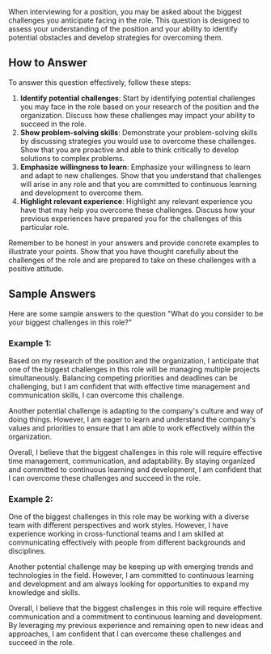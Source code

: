 
When interviewing for a position, you may be asked about the biggest challenges you anticipate facing in the role. This question is designed to assess your understanding of the position and your ability to identify potential obstacles and develop strategies for overcoming them.

How to Answer
-------------

To answer this question effectively, follow these steps:

1. **Identify potential challenges**: Start by identifying potential challenges you may face in the role based on your research of the position and the organization. Discuss how these challenges may impact your ability to succeed in the role.
2. **Show problem-solving skills**: Demonstrate your problem-solving skills by discussing strategies you would use to overcome these challenges. Show that you are proactive and able to think critically to develop solutions to complex problems.
3. **Emphasize willingness to learn**: Emphasize your willingness to learn and adapt to new challenges. Show that you understand that challenges will arise in any role and that you are committed to continuous learning and development to overcome them.
4. **Highlight relevant experience**: Highlight any relevant experience you have that may help you overcome these challenges. Discuss how your previous experiences have prepared you for the challenges of this particular role.

Remember to be honest in your answers and provide concrete examples to illustrate your points. Show that you have thought carefully about the challenges of the role and are prepared to take on these challenges with a positive attitude.

Sample Answers
--------------

Here are some sample answers to the question "What do you consider to be your biggest challenges in this role?"

### Example 1:

Based on my research of the position and the organization, I anticipate that one of the biggest challenges in this role will be managing multiple projects simultaneously. Balancing competing priorities and deadlines can be challenging, but I am confident that with effective time management and communication skills, I can overcome this challenge.

Another potential challenge is adapting to the company's culture and way of doing things. However, I am eager to learn and understand the company's values and priorities to ensure that I am able to work effectively within the organization.

Overall, I believe that the biggest challenges in this role will require effective time management, communication, and adaptability. By staying organized and committed to continuous learning and development, I am confident that I can overcome these challenges and succeed in the role.

### Example 2:

One of the biggest challenges in this role may be working with a diverse team with different perspectives and work styles. However, I have experience working in cross-functional teams and I am skilled at communicating effectively with people from different backgrounds and disciplines.

Another potential challenge may be keeping up with emerging trends and technologies in the field. However, I am committed to continuous learning and development and am always looking for opportunities to expand my knowledge and skills.

Overall, I believe that the biggest challenges in this role will require effective communication and a commitment to continuous learning and development. By leveraging my previous experience and remaining open to new ideas and approaches, I am confident that I can overcome these challenges and succeed in the role.
